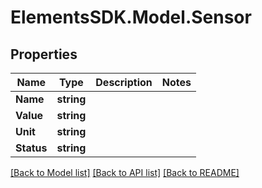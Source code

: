 # ElementsSDK.Model.Sensor

## Properties

Name | Type | Description | Notes
------------ | ------------- | ------------- | -------------
**Name** | **string** |  | 
**Value** | **string** |  | 
**Unit** | **string** |  | 
**Status** | **string** |  | 

[[Back to Model list]](../#documentation-for-models) [[Back to API list]](../#documentation-for-api-endpoints) [[Back to README]](../)

